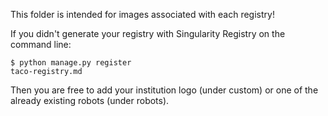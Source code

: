 This folder is intended for images associated with each registry!

If you didn't generate your registry with Singularity Registry on the command line:

```
$ python manage.py register
taco-registry.md
```

Then you are free to add your institution logo (under custom) or one of the already existing robots (under robots).
